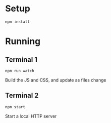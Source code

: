 # Setup

`npm install`

# Running

## Terminal 1

`npm run watch`

Build the JS and CSS, and update as files change

## Terminal 2

`npm start`

Start a local HTTP server
